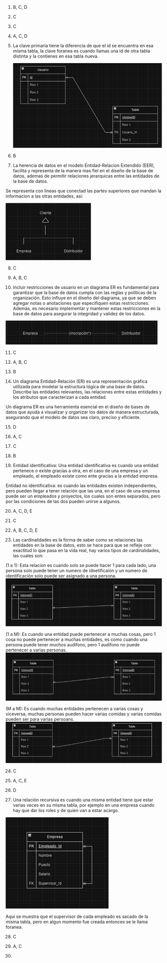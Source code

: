 1. B, C, D

2. C

3. C

4. A, C, D

5. La clave primaria tiene la diferencia de que el id se encuentra en esa misma tabla, la clave foranea es cuando llamas una id de otra tabla distinta y la contienes en esa tabla nueva.

    ![alt text](image.png)

6. B

7. La herencia de datos en el modelo Entidad-Relacion Extendido (EER), facilita y representa de la manera mas fiel en el diseño de la base de datos, ademas de permitir relaciones jerarquicas entre las entidades de la base de datos.

Se representa con lineas que conectad las partes superiores que mandan la informacion a las otras entidades, asi:

![alt text](image-1.png)

8. C

9. A, B, C

10. Incluir restricciones de usuario en un diagrama ER es fundamental para garantizar que la base de datos cumpla con las reglas y políticas de la organización. Esto influye en el diseño del diagrama, ya que se deben agregar notas o anotaciones que especifiquen estas restricciones. Además, es necesario implementar y mantener estas restricciones en la base de datos para asegurar la integridad y validez de los datos.

![alt text](image-2.png)

11. C

12. A, B, C

13. B

14. Un diagrama Entidad-Relación (ER) es una representación gráfica utilizada para modelar la estructura lógica de una base de datos. Describe las entidades relevantes, las relaciones entre estas entidades y los atributos que caracterizan a cada entidad.

Un diagrama ER es una herramienta esencial en el diseño de bases de datos que ayuda a visualizar y organizar los datos de manera estructurada, asegurando que el modelo de datos sea claro, preciso y eficiente.

15. D

16. A, C

17. C

18. B

19. Entidad identificativa: Una entidad identificativa es cuando una entidad pertenece o existe gracias a otra, en el caso de una empresa y un empleado, el empleado existe como ente gracias a la entidad empresa.

Entidad no identificativa: es cuando las entidades existen independientes, pero pueden llegar a tener relación que las una, en el caso de una empresa puede ser un empleados y proyectos, los cuales son entes separados, pero por las condiciones de las dos pueden unirse a algunos.

20. A, C, D, E

21. C

22. A, B, C, D, E

23. Las cardinalidades es la forma de saber como se relaciones las entidades en la base de datos, esto se hace para que se refleje con exactitud lo que pasa en la vida real, hay varios tipos de cardinalidades, las cuales son:

(1 a 1):
    Esta relacion es cuando solo se puede hacer 1 para cada lado, una persona solo puede tener un numero de idnetificaión y un numero de identificación solo puede ser asignado a una persona.
![alt text](image-3.png)

(1 a M):
    Es cuando una entidad puede pertenecer a muchas cosas, pero 1 cosa no puede pertenecer a muchas entidades, es como cuando una persona puede tener muchos audifono, pero 1 audifono no puede pertenecer a varias personas.
![alt text](image-4.png)

(M a M):
    Es cuando muchas entidades pertenecen a varias cosas y viceversa, muchas personas pueden hacer varias comidas y varias comidas pueden ser para varias persoans.
![alt text](image-5.png)

24. C

25. A, C, E

26. D

27. Una relación recursiva es cuando una misma entidad tiene que estar varias veces en su misma tabla, por ejemplo en una empresa cuando hay que dar los roles y de quien van a estar acargo.

![alt text](image-6.png)

Aqui se muestra que el supervisor de cada empleado es sacado de la misma tabla, pero en algun momento fue creada entonces se le llama foranea.

28. C

29. A, C

30. 
